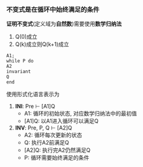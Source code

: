 ### 不变式是在循环中始终满足的条件

**证明不变式**(定义域为**自然数**)需要使用**数学归纳法**
1. Q(0)成立
2. Q(k)成立则Q(k+1)成立

```
A1; 
while P do 
A2 
invariant 
Q 
end
```

使用形式化语言表示为
1. **INI**: Pre  $\vdash$ [A1]Q
	- A1: 循环的初始状态, 对应数学归纳法中的最初值
	- [A1]Q: 以A1进入循环可以满足Q
2. **INV**: Pre, P, Q  $\vdash$ [A2]Q
	- A2: 循环每次更新的状态
	- Q: 执行A2前满足Q
	- [A2]Q: 执行完A2仍然满足Q
	- P: 循环需要始终满足的条件
